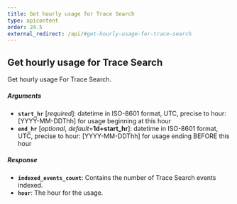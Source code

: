 ```yaml
---
title: Get hourly usage for Trace Search
type: apicontent
order: 24.5
external_redirect: /api/#get-hourly-usage-for-trace-search
---
```


## Get hourly usage for Trace Search

Get hourly usage For Trace Search.

##### Arguments
* **`start_hr`** [*required*]:
    datetime in ISO-8601 format, UTC, precise to hour: [YYYY-MM-DDThh] for usage beginning at this hour
* **`end_hr`** [*optional*, *default*=**1d+start_hr**]:
    datetime in ISO-8601 format, UTC, precise to hour: [YYYY-MM-DDThh] for usage ending BEFORE this hour

##### Response

* **`indexed_events_count`**:
    Contains the number of Trace Search events indexed.
* **`hour`**:
    The hour for the usage.
